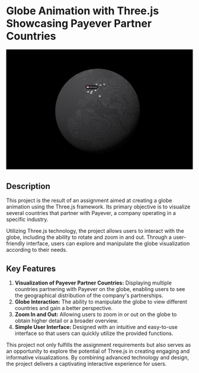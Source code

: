 # Globe Animation with Three.js Showcasing Payever Partner Countries
![Globe](https://github.com/lenovix/payever_task2/blob/main/preview.png)

## Description
This project is the result of an assignment aimed at creating a globe animation using the Three.js framework. Its primary objective is to visualize several countries that partner with Payever, a company operating in a specific industry.

Utilizing Three.js technology, the project allows users to interact with the globe, including the ability to rotate and zoom in and out. Through a user-friendly interface, users can explore and manipulate the globe visualization according to their needs.

## Key Features
1. **Visualization of Payever Partner Countries:** Displaying multiple countries partnering with Payever on the globe, enabling users to see the geographical distribution of the company's partnerships.
2. **Globe Interaction:** The ability to manipulate the globe to view different countries and gain a better perspective.
3. **Zoom In and Out:** Allowing users to zoom in or out on the globe to obtain higher detail or a broader overview.
4. **Simple User Interface:** Designed with an intuitive and easy-to-use interface so that users can quickly utilize the provided functions.

This project not only fulfills the assignment requirements but also serves as an opportunity to explore the potential of Three.js in creating engaging and informative visualizations. By combining advanced technology and design, the project delivers a captivating interactive experience for users.
